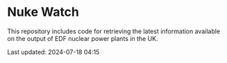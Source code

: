 # Nuke Watch

This repository includes code for retrieving the latest information available on the output of EDF nuclear power plants in the UK.

Last updated: 2024-07-18 04:15